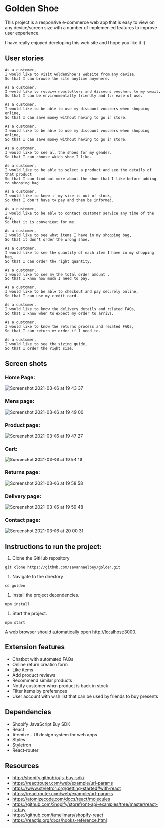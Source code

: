 
# Golden Shoe
This project is a responsive e-commerce web app that is easy to view on any device/screen size with a number of implemented features to improve user experience.

I have really enjoyed developing this web site and I hope you like it :)

## User stories

```
As a customer,
I would like to visit GoldenShoe's website from any devise,
So that I can browse the site anytime anywhere.
```

```
As a customer,
I would like to receive newsletters and discount vouchers to my email,
So that I can be environmentally friendly and for ease of use.
```

```
As a customer,
I would like to be able to use my discount vouchers when shopping online,
So that I can save money without having to go in store.
```

```
As a customer,
I would like to be able to use my discount vouchers when shopping online,
So that I can save money without having to go in store.
```

```
As a customer,
I would like to see all the shoes for my gender,
So that I can choose which shoe I like.
```

```
As a customer,
I would like to be able to select a product and see the details of that product
So that I can find out more about the shoe that I like before adding to shooping bag.
```

```
As a customer,
I would like to know if my size is out of stock,
So that I don't have to pay and then be informed.
```

```
As a customer,
I would like to be able to contact customer service any time of the day,
So that it is convenient for me.
```


```
As a customer,
I would like to see what items I have in my shopping bag,
So that it don't order the wrong shoe.
```

```
As a customer,
I would like to see the quantity of each item I have in my shopping bag,
So that I can order the right quantity.
```

```
As a customer,
I would like to see my the total order amount ,
So that I know how much I need to pay.
```

```
As a customer,
I would like to be able to checkout and pay securely online,
So that I can use my credit card.
```

```
As a customer,
I would like to know the delivery details and related FAQs,
So that I know when to expect my order to arrive.
```

```
As a customer,
I would like to know the returns process and related FAQs,
So that I can return my order if I need to.
```

```
As a customer,
I would like to see the sizing guide,
So that I order the right size.
```


## Screen shots
### Home Page:
![Screenshot 2021-03-06 at 19 43 37](https://user-images.githubusercontent.com/71889577/110218927-40203e00-7eb4-11eb-9995-fc280d2754b6.png)

### Mens page:
![Screenshot 2021-03-06 at 19 49 00](https://user-images.githubusercontent.com/71889577/110219081-000d8b00-7eb5-11eb-98ad-74a75d767549.png)

### Product page:
![Screenshot 2021-03-06 at 19 47 27](https://user-images.githubusercontent.com/71889577/110219036-c89ede80-7eb4-11eb-8031-d3c90e242b1e.png)

### Cart:
![Screenshot 2021-03-06 at 19 54 19](https://user-images.githubusercontent.com/71889577/110219204-bec9ab00-7eb5-11eb-89a0-27f32564dc9f.png)

### Returns page:
![Screenshot 2021-03-06 at 19 58 58](https://user-images.githubusercontent.com/71889577/110219325-65ae4700-7eb6-11eb-92d5-c868051fd4cc.png)
### Delivery page:
![Screenshot 2021-03-06 at 19 59 48](https://user-images.githubusercontent.com/71889577/110219347-824a7f00-7eb6-11eb-8640-44ef2912e267.png)
### Contact page:
![Screenshot 2021-03-06 at 20 00 31](https://user-images.githubusercontent.com/71889577/110219368-9c845d00-7eb6-11eb-805d-c77757825f30.png)


## Instructions to run the project:

1. Clone the GitHub repository

  ```
  git clone https://github.com/savannaelbey/golden.git
  ```

1. Navigate to the directory

  ```
  cd golden
  ```

1. Install the project dependencies.

  ```
  npm install
  ```

1. Start the project.

  ```
  npm start
  ```

  A web browser should automatically open [http://localhost:3000](http://localhost:3000).
  
## Extension features

* Chatbot with automated FAQs
* Online return creation form
* Like items 
* Add product reviews 
* Recommend similar products 
* Notify customer when product is back in stock
* Filter items by preferences
* User account with wish list that can be used by friends to buy presents 

## Dependencies

* Shopify JavaScript Buy SDK
* React
* Atomize - UI design system for web apps.
* Styles
* Styletron
* React-router


## Resources
* http://shopify.github.io/js-buy-sdk/
* https://reactrouter.com/web/example/url-params
* https://www.styletron.org/getting-started#with-react
* https://reactrouter.com/web/example/url-params
* https://atomizecode.com/docs/react/molecules
* https://github.com/Shopify/storefront-api-examples/tree/master/react-js-buy
* https://github.com/iamelimars/shopify-react
* https://reactjs.org/docs/hooks-reference.html
